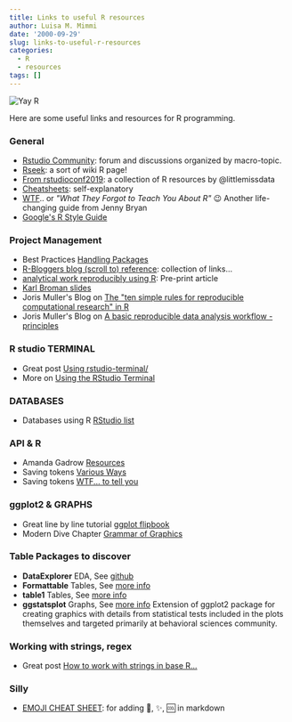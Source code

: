 ```yaml
---
title: Links to useful R resources
author: Luisa M. Mimmi
date: '2000-09-29'
slug: links-to-useful-r-resources
categories:
  - R
  - resources
tags: []
---
```



![Yay R](/post/2000-09-29-links-to-useful-r-resources_files/Rcupcake.jpg)

Here are some useful links and resources for R programming. 

### General

+ [Rstudio Community](https://community.rstudio.com/): forum and discussions organized by macro-topic.
+ [Rseek](https://rseek.org/): a sort of wiki R page!
+ [From rstudioconf2019](https://www.littlemissdata.com/blog/rstudioconf2019): a collection of R resources by @littlemissdata
+ [Cheatsheets](https://www.rstudio.com/resources/cheatsheets/): self-explanatory
+ [WTF](https://whattheyforgot.org/).. or _"What They Forgot to Teach You About R"_ :wink: Another life-changing guide from Jenny Bryan 
+ [Google's R Style Guide](https://google.github.io/styleguide/Rguide.xml) 


### Project Management 

+ Best Practices [Handling Packages](https://blog.revolutionanalytics.com/2015/11/r-projects.html)
+ [R-Bloggers blog (scroll to) reference](https://www.r-bloggers.com/%F0%9F%93%81-project-oriented-workflow/): collection of links...
+ [analytical work reproducibly using R](https://peerj.com/preprints/3192.pdf): Pre-print article
+ [Karl Broman slides](http://kbroman.org/Tools4RR/assets/lectures/06_org_eda_withnotes.pdf)
+ Joris Muller's Blog on [The "ten simple rules for reproducible computational research" in R](http://blog.jom.link/ten_rules_reproductible_research.html)
+ Joris Muller's Blog on [A basic reproducible data analysis workflow - principles](http://blog.jom.link/reproducible_analysis_my_principles.html)



### R studio TERMINAL 

+ Great post [Using rstudio-terminal/](https://jozefhajnala.gitlab.io/r/r905-rstudio-terminal/)
+ More on [Using the RStudio Terminal](https://support.rstudio.com/hc/en-us/articles/115010737148-Using-the-RStudio-Terminal)

### DATABASES

+ Databases using R [RStudio list](https://db.rstudio.com/)

### API & R 

+ Amanda Gadrow [Resources](https://github.com/ajmcoqui/webAPIsR)
+ Saving tokens [Various Ways](https://blog.revolutionanalytics.com/2015/11/how-to-store-and-use-authentication-details-with-r.html)
+ Saving tokens [WTF... to tell you](https://whattheyforgot.org/r-startup.html#rprofile)

### ggplot2 & GRAPHS

+ Great line by line tutorial [ggplot flipbook](https://evamaerey.github.io/ggplot_flipbook/)
+ Modern Dive Chapter [Grammar of Graphics](https://moderndive.com/3-viz.html#grammarofgraphics)



### Table Packages to discover

+ **DataExplorer** EDA,  See [github](https://cran.r-project.org/web/packages/DataExplorer/vignettes/dataexplorer-intro.html)
+ **Formattable** Tables,  See [more info](https://www.littlemissdata.com/blog/prettytables)
+ **table1** Tables,  See [more info](https://cran.r-project.org/web/packages/table1/vignettes/table1-examples.html)
+ **ggstatsplot** Graphs, See [more info](https://github.com/IndrajeetPatil/ggstatsplot) 
Extension of ggplot2 package for creating graphics with details from statistical tests included in the plots themselves and targeted primarily at behavioral sciences community.



### Working with strings, regex

+ Great post [How to work with strings in base R...](https://jozefhajnala.gitlab.io/r/r007-string-manipulation/)



### Silly 

+ [EMOJI CHEAT SHEET](https://www.webfx.com/tools/emoji-cheat-sheet/): for adding :gem:, :sparkles:, :cool: in markdown 
